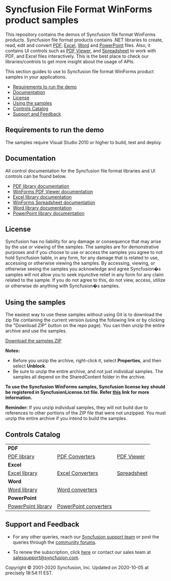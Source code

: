 # Syncfusion File Format WinForms product samples 

This repository contains the demos of Syncfusion file format WinForms products. Syncfusion file format products contains .NET libraries to create, read, edit and convert [PDF](https://www.syncfusion.com/pdf-framework/net?utm_source=github&utm_medium=listing), [Excel](https://www.syncfusion.com/excel-framework/net?utm_source=github&utm_medium=listing), [Word](https://www.syncfusion.com/word-framework/net?utm_source=github&utm_medium=listing) and [PowerPoint](https://www.syncfusion.com/pdf-framework/net?utm_source=github&utm_medium=listing) files. Also, it contains UI controls such as [PDF Viewer](https://www.syncfusion.com/winforms-ui-controls/pdf-viewer?utm_source=github&utm_medium=listing), and [Spreadsheet](https://www.syncfusion.com/winforms-ui-controls/spreadsheet?utm_source=github&utm_medium=listing) to work with PDF, and Excel files interactively. This is the best place to check our libraries/controls to get more insight about the usage of APIs.

This section guides to use to Syncfusion file format WinForms product samples in your applications.

* [Requirements to run the demo](#requirements-to-run-the-demo)
* [Documentation](#documentation)
* [License](#license) 
* [Using the samples](#using-the-samples)
* [Controls Catalog](#controls-catalog)
* [Support and Feedback](#support-and-feedback)

## <a name="requirements-to-run-the-demo"></a>Requirements to run the demo ##

The samples require Visual Studio 2010 or higher to build, test and deploy.

## <a name="documentation"></a>Documentation ##

All control documentation for the Syncfusion file format libraries and UI controls can be found below. 
* [PDF library documentation](https://help.syncfusion.com/file-formats/pdf/overview?utm_source=github&utm_medium=listing)
* [WinForms PDF Viewer documentation](https://help.syncfusion.com/windowsforms/pdfviewer/overview?utm_source=github&utm_medium=listing)
* [Excel library documentation](https://help.syncfusion.com/file-formats/xlsio/overview?utm_source=github&utm_medium=listing)
* [WinForms Spreadsheet documentation](https://help.syncfusion.com/windowsforms/spreadsheet/overview?utm_source=github&utm_medium=listing)
* [Word library documentation](https://help.syncfusion.com/file-formats/docio/overview?utm_source=github&utm_medium=listing)
* [PowerPoint library documentation](https://help.syncfusion.com/file-formats/presentation/overview?utm_source=github&utm_medium=listing)

## <a name="license"></a>License ##

Syncfusion has no liability for any damage or consequence that may arise by the use or viewing of the samples. The samples are for demonstrative purposes and if you choose to use or access the samples you agree to not hold Syncfusion liable, in any form, for any damage that is related to use, accessing or otherwise viewing the samples. By accessing, viewing, or otherwise seeing the samples you acknowledge and agree Syncfusion�s samples will not allow you to seek injunctive relief in any form for any claim related to the sample. If you do not agree to this, do not view, access, utilize or otherwise do anything with Syncfusion�s samples.

## <a name="using-the-samples"></a>Using the samples ##

The easiest way to use these samples without using Git is to download the zip file containing the current version (using the following link or by clicking the "Download ZIP" button on the repo page). You can then unzip the entire archive and use the samples.

[Download the samples ZIP](../../archive/master.zip)

**Notes:** 
   * Before you unzip the archive, right-click it, select **Properties**, and then select **Unblock**.
   * Be sure to unzip the entire archive, and not just individual samples. The samples all depend on the SharedContent folder in the archive.
   
**To use the Syncfusion WinForms samples, Syncfusion license key should be registered in SyncfusionLicense.txt file. Refer  [this](https://www.syncfusion.com/kb/9002?utm_source=github&utm_medium=listing) link for more information.**

**Reminder:** If you unzip individual samples, they will not build due to references to other portions of the ZIP file that were not unzipped. You must unzip the entire archive if you intend to build the samples.

## <a name="controls-catalog"></a>Controls Catalog

<table>
  <tr>
    <td colspan="3" rowspan="1">
    <b>PDF<b>
    </td>
  </tr>
  <tr>
  <td>
    <a href="PDF.Windows/Samples">PDF library</a>
  </td>
  <td>
    <a href="PDF.Windows/Samples/Export PDF">PDF Converters</a>
  </td>
  <td>
    <a href="PdfViewer.Windows/Samples">PDF Viewer</a>
  </td>
  </tr>
  <tr>
    <td colspan="3" rowspan="1">
    <b>Excel<b>
    </td>
  </tr>
  <tr>
  <td>
    <a href="XlsIO.Windows/Samples">Excel library</a>
  </td>
  <td>
    <a href="XlsIO.Windows/Samples/Export">Excel Converters</a>
  </td>
  <td>
  <a href="Spreadsheet.Windows/Samples">Spreadsheet</a>
  </td>
  </tr>
  <tr>
    <td colspan="3" rowspan="1">
    <b>Word<b>
    </td>
  </tr>
  <tr>
  <td>
    <a href="DocIO.Windows/Samples">Word library</a>
  </td>
  <td>
    <a href="DocIO.Windows/Samples/Import And Export">Word converters</a>
  </td>
<td/>
  </tr>
  <tr>
    <td colspan="3" rowspan="1">
    <b>PowerPoint<b>
    </td>
  </tr>
  <tr>
  <td>
    <a href="Presentation.Windows/Samples">PowerPoint library</a>
  </td>
  <td>
    <a href="Presentation.Windows/Samples/Conversion">PowerPoint converters</a>
  </td>
  <td/>
  </tr>
</table>

## <a name="support-and-feedback"></a>Support and Feedback ##

* For any other queries, reach our [Syncfusion support team](https://www.syncfusion.com/support/directtrac/incidents/newincident?utm_source=github&utm_medium=listing) or post the queries through the [community forums](https://www.syncfusion.com/forums?utm_source=github&utm_medium=listing).

* To renew the subscription, click [here](https://www.syncfusion.com/sales/products?utm_source=github&utm_medium=listing) or contact our sales team at <salessupport@syncfusion.com>.

<p>Copyright © 2001-2020 Syncfusion, Inc. Updated on 2020-10-05 at precisely 18:54:11 EST.</p>
